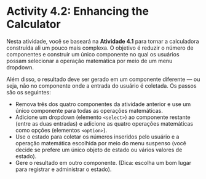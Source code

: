 # Activity 4.2: Enhancing the Calculator

Nesta atividade, você se baseará na **Atividade 4.1** para tornar a calculadora construída ali um pouco mais complexa. O objetivo é reduzir o número de componentes e construir um único componente no qual os usuários possam selecionar a operação matemática por meio de um menu dropdown.

Além disso, o resultado deve ser gerado em um componente diferente — ou seja, não no componente onde a entrada do usuário é coletada. Os passos são os seguintes:

- Remova três dos quatro componentes da atividade anterior e use um único componente para todas as operações matemáticas.
- Adicione um dropdown (elemento `<select>`) ao componente restante (entre as duas entradas) e adicione as quatro operações matemáticas como opções (elementos `<option>`).
- Use o estado para coletar os números inseridos pelo usuário e a operação matemática escolhida por meio do menu suspenso (você decide se prefere um único objeto de estado ou vários valores de estado).
- Gere o resultado em outro componente. (Dica: escolha um bom lugar para registrar e administrar o estado).
